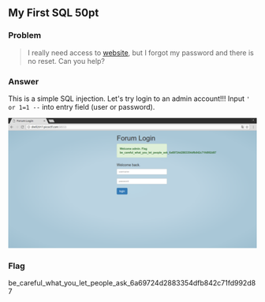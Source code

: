 <!-- This markdown file is writeup template. -->

## My First SQL 50pt

### Problem
> I really need access to [website](http://shell2017.picoctf.com:58553/), but I forgot my password and there is no reset. Can you help?

### Answer
This is a simple SQL injection. Let's try login to an admin account!!! Input `' or 1=1 --` into entry field (user or password).

![shot01](Screenshot01.png)

### Flag
be_careful_what_you_let_people_ask_6a69724d2883354dfb842c71fd992d87
